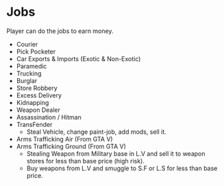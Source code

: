 # Jobs
Player can do the jobs to earn money.

- Courier
- Pick Pocketer
- Car Exports & Imports (Exotic & Non-Exotic)
- Paramedic
- Trucking
- Burglar
- Store Robbery
- Excess Delivery
- Kidnapping
- Weapon Dealer
- Assassination / Hitman
- TransFender
  - Steal Vehicle, change paint-job, add mods, sell it.
- Arms Trafficking Air (From GTA V)
- Arms Trafficking Ground (From GTA V)
  - Stealing Weapon from Military base in L.V and sell it to weapon stores for less than base price (high risk).
  - Buy weapons from L.V and smuggle to S.F or L.S for less than base price.
